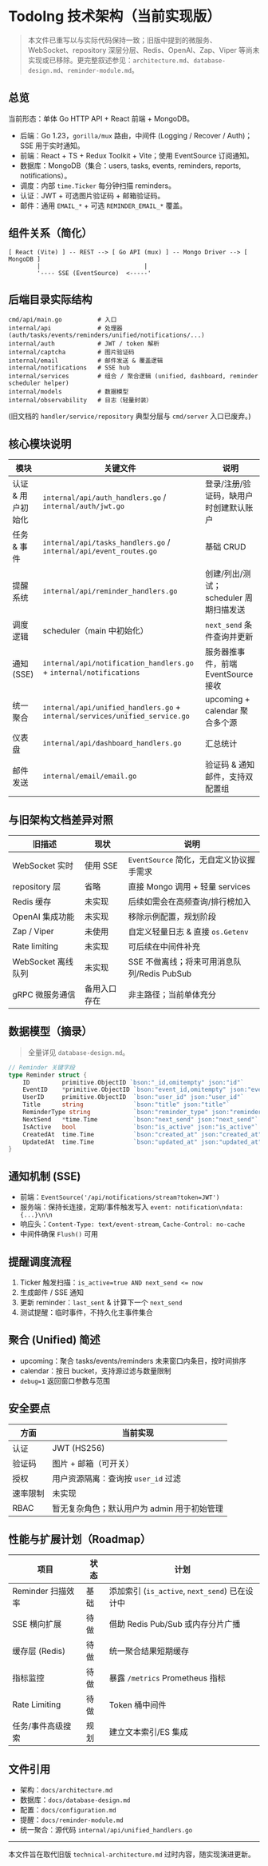 # TodoIng 技术架构（当前实现版）

> 本文件已重写以与实际代码保持一致；旧版中提到的微服务、WebSocket、repository 深层分层、Redis、OpenAI、Zap、Viper 等尚未实现或已移除。更完整叙述参见：`architecture.md`、`database-design.md`、`reminder-module.md`。

## 总览

当前形态：单体 Go HTTP API + React 前端 + MongoDB。

- 后端：Go 1.23，`gorilla/mux` 路由，中间件 (Logging / Recover / Auth)；SSE 用于实时通知。
- 前端：React + TS + Redux Toolkit + Vite；使用 EventSource 订阅通知。
- 数据库：MongoDB（集合：users, tasks, events, reminders, reports, notifications）。
- 调度：内部 `time.Ticker` 每分钟扫描 reminders。
- 认证：JWT + 可选图片验证码 + 邮箱验证码。
- 邮件：通用 `EMAIL_*` + 可选 `REMINDER_EMAIL_*` 覆盖。

## 组件关系（简化）

```text
[ React (Vite) ] -- REST --> [ Go API (mux) ] -- Mongo Driver --> [ MongoDB ]
        |                             |
        '---- SSE (EventSource)  <-----'
```

## 后端目录实际结构

```text
cmd/api/main.go          # 入口
internal/api             # 处理器 (auth/tasks/events/reminders/unified/notifications/...)
internal/auth            # JWT / token 解析
internal/captcha         # 图片验证码
internal/email           # 邮件发送 & 覆盖逻辑
internal/notifications   # SSE hub
internal/services        # 组合 / 聚合逻辑 (unified, dashboard, reminder scheduler helper)
internal/models          # 数据模型
internal/observability   # 日志（轻量封装）
```

(旧文档的 `handler/service/repository` 典型分层与 `cmd/server` 入口已废弃。)

## 核心模块说明

| 模块 | 关键文件 | 说明 |
|------|----------|------|
| 认证 & 用户初始化 | `internal/api/auth_handlers.go` / `internal/auth/jwt.go` | 登录/注册/验证码，缺用户时创建默认账户 |
| 任务 & 事件 | `internal/api/tasks_handlers.go` / `internal/api/event_routes.go` | 基础 CRUD |
| 提醒系统 | `internal/api/reminder_handlers.go` | 创建/列出/测试；scheduler 周期扫描发送 |
| 调度逻辑 | scheduler（main 中初始化） | `next_send` 条件查询并更新 |
| 通知 (SSE) | `internal/api/notification_handlers.go` + `internal/notifications` | 服务器推事件，前端 EventSource 接收 |
| 统一聚合 | `internal/api/unified_handlers.go` + `internal/services/unified_service.go` | upcoming + calendar 聚合多个源 |
| 仪表盘 | `internal/api/dashboard_handlers.go` | 汇总统计 |
| 邮件发送 | `internal/email/email.go` | 验证码 & 通知邮件，支持双配置组 |

## 与旧架构文档差异对照

| 旧描述 | 现状 | 说明 |
|--------|------|------|
| WebSocket 实时 | 使用 SSE | `EventSource` 简化，无自定义协议握手需求 |
| repository 层 | 省略 | 直接 Mongo 调用 + 轻量 services |
| Redis 缓存 | 未实现 | 后续如需会在高频查询/排行榜加入 |
| OpenAI 集成功能 | 未实现 | 移除示例配置，规划阶段 |
| Zap / Viper | 未使用 | 自定义轻量日志 & 直接 `os.Getenv` |
| Rate limiting | 未实现 | 可后续在中间件补充 |
| WebSocket 离线队列 | 未实现 | SSE 不做离线；将来可用消息队列/Redis PubSub |
| gRPC 微服务通信 | 备用入口存在 | 非主路径；当前单体充分 |

## 数据模型（摘录）

> 全量详见 `database-design.md`。

```go
// Reminder 关键字段
type Reminder struct {
    ID         primitive.ObjectID `bson:"_id,omitempty" json:"id"`
    EventID    *primitive.ObjectID `bson:"event_id,omitempty" json:"event_id,omitempty"`
    UserID     primitive.ObjectID  `bson:"user_id" json:"user_id"`
    Title      string              `bson:"title" json:"title"`
    ReminderType string            `bson:"reminder_type" json:"reminder_type"`
    NextSend   *time.Time          `bson:"next_send" json:"next_send"`
    IsActive   bool                `bson:"is_active" json:"is_active"`
    CreatedAt  time.Time           `bson:"created_at" json:"created_at"`
    UpdatedAt  time.Time           `bson:"updated_at" json:"updated_at"`
}
```

## 通知机制 (SSE)

- 前端：`EventSource('/api/notifications/stream?token=JWT')`
- 服务端：保持长连接，定期/事件触发写入 `event: notification\ndata: {...}\n\n`
- 响应头：`Content-Type: text/event-stream`, `Cache-Control: no-cache`
- 中间件确保 `Flush()` 可用

## 提醒调度流程

1. Ticker 触发扫描：`is_active=true AND next_send <= now`
2. 生成邮件 / SSE 通知
3. 更新 reminder：`last_sent` & 计算下一个 `next_send`
4. 测试提醒：临时事件，不持久化主事件集合

## 聚合 (Unified) 简述

- upcoming：聚合 tasks/events/reminders 未来窗口内条目，按时间排序
- calendar：按日 bucket，支持源过滤与数量限制
- `debug=1` 返回窗口参数与范围

## 安全要点

| 方面 | 当前实现 |
|------|----------|
| 认证 | JWT (HS256) |
| 验证码 | 图片 + 邮箱（可开关） |
| 授权 | 用户资源隔离：查询按 `user_id` 过滤 |
| 速率限制 | 未实现 |
| RBAC | 暂无复杂角色；默认用户为 admin 用于初始管理 |

## 性能与扩展计划（Roadmap）

| 项目 | 状态 | 计划 |
|------|------|------|
| Reminder 扫描效率 | 基础 | 添加索引 (`is_active`, `next_send`) 已在设计中 |
| SSE 横向扩展 | 待做 | 借助 Redis Pub/Sub 或内存分片广播 |
| 缓存层 (Redis) | 待做 | 统一聚合结果短期缓存 |
| 指标监控 | 待做 | 暴露 `/metrics` Prometheus 指标 |
| Rate Limiting | 待做 | Token 桶中间件 |
| 任务/事件高级搜索 | 规划 | 建立文本索引/ES 集成 |

## 文件引用

- 架构：`docs/architecture.md`
- 数据库：`docs/database-design.md`
- 配置：`docs/configuration.md`
- 提醒：`docs/reminder-module.md`
- 统一聚合：源代码 `internal/api/unified_handlers.go`

---

本文件旨在取代旧版 `technical-architecture.md` 过时内容，随实现演进更新。
